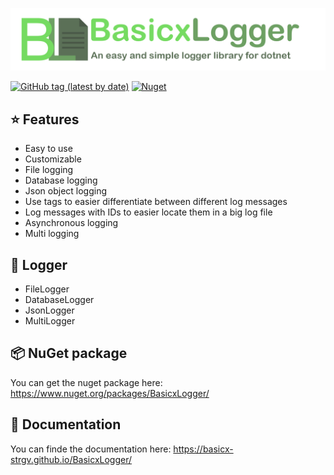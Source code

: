 
![BasicxLogger](https://raw.githubusercontent.com/basicx-StrgV/BasicxLogger/main/Misc/repositoryBanner.png)


[![GitHub tag (latest by date)](https://img.shields.io/github/v/tag/basicx-StrgV/BasicxLogger?label=Version)](https://github.com/basicx-StrgV/BasicxLogger/releases)
[![Nuget](https://img.shields.io/nuget/dt/BasicxLogger?label=NuGet%20Downloads)](https://www.nuget.org/packages/BasicxLogger/)


## ⭐ Features

- Easy to use
- Customizable
- File logging
- Database logging
- Json object logging
- Use tags to easier differentiate between different log messages
- Log messages with IDs to easier locate them in a big log file
- Asynchronous logging
- Multi logging


## 📄 Logger

- FileLogger
- DatabaseLogger
- JsonLogger
- MultiLogger

## 📦 NuGet package

You can get the nuget package here: https://www.nuget.org/packages/BasicxLogger/

## 📖 Documentation

You can finde the documentation here: https://basicx-strgv.github.io/BasicxLogger/
